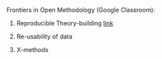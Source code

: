 Frontiers in Open Methodology (Google Classroom):

1) Reproducible Theory-building  [link](https://github.com/Orthogonal-Research-Lab/Education-and-Participation/tree/master/Frontiers%20in%20Open%20Methodology/Reproducible%20Theory%20Building)

2) Re-usability of data

3) X-methods
